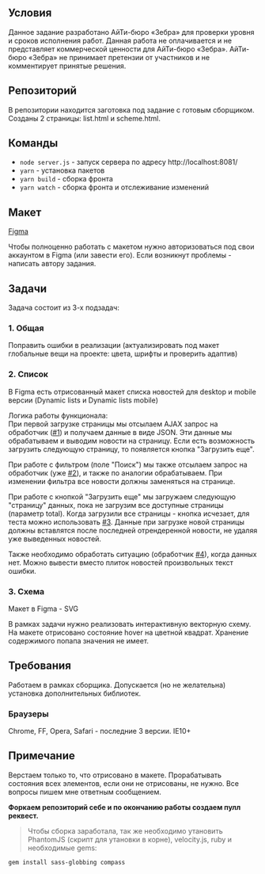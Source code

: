 ## Условия ##
Данное задание разработано АйТи-бюро «Зебра» для проверки уровня и сроков исполнения работ. Данная работа не оплачивается и не представляет коммерческой ценности для АйТи-бюро «Зебра». АйТи-бюро «Зебра» не принимает претензии от участников и не комментирует принятые решения.

## Репозиторий ##
В репозитории находится заготовка под задание с готовым сборщиком. Созданы 2 страницы: list.html и scheme.html. 

## Команды ##
* `node server.js`  - запуск сервера по адресу http://localhost:8081/
* `yarn` - установка пакетов
* `yarn build` - сборка фронта
* `yarn watch` - сборка фронта и отслеживание изменений

## Макет ##
[Figma](https://www.figma.com/file/uOILcSVyOalI3qHhTIyRbU/Tasks?node-id=317%3A956)

Чтобы полноценно работать с макетом нужно авторизоваться под свои аккаунтом в Figma (или завести его). Если возникнут проблемы - написать автору задания.

## Задачи ##
Задача состоит из 3-х подзадач:

### 1. Общая ###
Поправить ошибки в реализации (актуализировать под макет глобальные вещи на проекте: цвета, шрифты и проверить адаптив)

### 2. Список ###
В Figma есть отрисованный макет списка новостей для desktop и mobile версии (Dynamic lists и Dynamic lists mobile)

Логика работы функционала:  
При первой загрузке страницы мы отсылаем AJAX запрос на обработчик ([#1](https://api.myjson.com/bins/m4a6k)) и получаем данные в виде JSON. Эти данные мы обрабатываем и выводим новости на страницу. Если есть возможность загрузить следующую страницу, то появляется кнопка "Загрузить еще". 

При работе с фильтром (поле "Поиск") мы также отсылаем запрос на обработчик (уже [#2](https://api.myjson.com/bins/jsox8)), и также по аналогии обрабатываем. При изменении фильтра все новости должны заменяться на странице.

При работе с кнопкой "Загрузить еще" мы загружаем следующую "страницу" данных, пока не загрузим все доступные страницы (параметр total). Когда загрузили все страницы - кнопка исчезает, для теста можно использовать [#3](https://api.myjson.com/bins/12o4ss). Данные при загрузке новой страницы должны вставлятся после последней отрендеренной новости, не удаляя уже выведенных новостей.

Также необходимо обработать ситуацию (обработчик [#4](https://api.myjson.com/bins/r01cc)), когда данных нет. Можно вывести вместо плиток новостей произвольных текст ошибки.

### 3. Схема ###

Макет в Figma - SVG

В рамках задачи нужно реализовать интерактивную векторную схему. На макете отрисовано состояние hover на цветной квадрат. Хранение содержимого попапа значения не имеет.

## Требования ##
Работаем в рамках сборщика. Допускается (но не желательна) установка дополнительных библиотек.

### Браузеры ###
Chrome, FF, Opera, Safari - последние 3 версии.  IE10+

## Примечание ##
Верстаем только то, что отрисовано в макете. Прорабатывать состояния всех элементов, если они не отрисованы, не нужно. Все вопросы пишем мне ответным сообщением.

**Форкаем репозиторий себе и по окончанию работы создаем пулл реквест.**


> Чтобы сборка заработала, так же необходимо утановить PhantomJS (скрипт для утановки в корне), velocity.js, ruby и необходимые gems:

```shell
gem install sass-globbing compass
```
